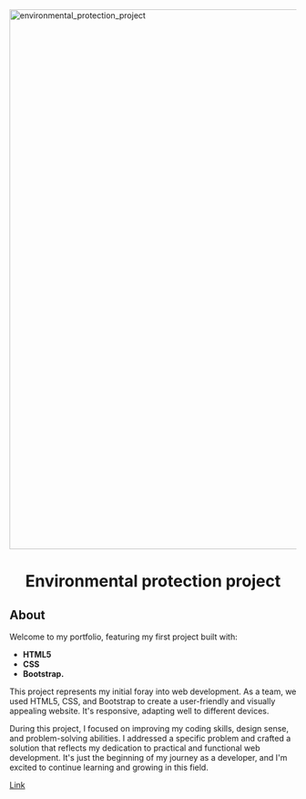 <img width="947" alt="environmental_protection_project" src="https://github.com/NoraLili/environmental-protection/assets/129237208/517a655a-b196-4d40-8782-11d22ba33ca4">
<div align="center">
 
# Environmental protection project  

</div>

## About  

Welcome to my portfolio, featuring my first project built with:  
- **HTML5**
- **CSS**
- **Bootstrap.**

This project represents my initial foray into web development. As a team, we used HTML5, CSS, and Bootstrap to create a user-friendly and visually appealing website. It's responsive, adapting well to different devices.

During this project, I focused on improving my coding skills, design sense, and problem-solving abilities. I addressed a specific problem and crafted a solution that reflects my dedication to practical and functional web development. It's just the beginning of my journey as a developer, and I'm excited to continue learning and growing in this field.

[Link](https://noralili.github.io/environmental-protection/)
